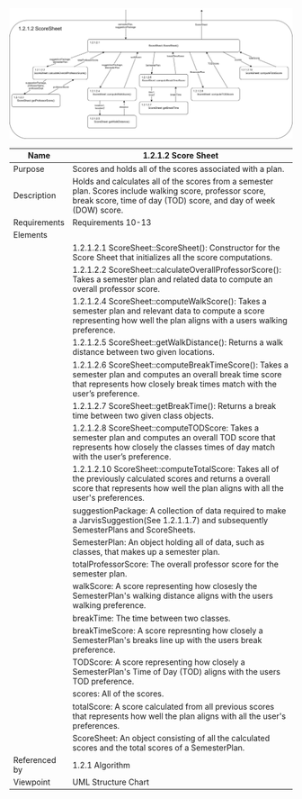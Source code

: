 ![Score Sheet Structure Chart](TeamTwoFiles/ScoreSheetStructureChart.svg)

| Name | 1.2.1.2 Score Sheet |
| ----------- | ----------- |
| Purpose | Scores and holds all of the scores associated with a plan. |
| Description | Holds and calculates all of the scores from a semester plan. Scores include walking score, professor score, break score, time of day (TOD) score, and day of week (DOW) score. |
| Requirements | Requirements 10-13 |
| Elements | 
| | 1.2.1.2.1  ScoreSheet::ScoreSheet(): Constructor for the Score Sheet that initializes all the score computations.
| | 1.2.1.2.2  ScoreSheet::calculateOverallProfessorScore(): Takes a semester plan and related data to compute an overall professor score.
| | 1.2.1.2.4  ScoreSheet::computeWalkScore(): Takes a semester plan and relevant data to compute a score representing how well the plan aligns with a users walking preference.
| | 1.2.1.2.5  ScoreSheet::getWalkDistance(): Returns a walk distance between two given locations.
| | 1.2.1.2.6  ScoreSheet::computeBreakTimeScore(): Takes a semester plan and computes an overall break time score that represents how closely break times match with the user’s preference.
| | 1.2.1.2.7  ScoreSheet::getBreakTime(): Returns a break time between two given class objects.
| | 1.2.1.2.8  ScoreSheet::computeTODScore: Takes a semester plan and computes an overall TOD score that represents how closely the classes times of day match with the user’s preference.
| | 1.2.1.2.10 ScoreSheet::computeTotalScore: Takes all of the previously calculated scores and returns a overall score that represents how well the plan aligns with all the user's preferences.|
| | suggestionPackage: A collection of data required to make a JarvisSuggestion(See 1.2.1.1.7) and subsequently SemesterPlans and ScoreSheets. |
| | SemesterPlan: An object holding all of data, such as classes, that makes up a semester plan. |
| | totalProfessorScore: The overall professor score for the semester plan.
| | walkScore: A score representing how closesly the SemesterPlan's walking distance aligns with the users walking preference. |
| | breakTime: The time between two classes. |
| | breakTimeScore: A score represnting how closely a SemesterPlan's breaks line up with the users break preference. |
| | TODScore: A score representing how closely a SemesterPlan's Time of Day (TOD) aligns with the users TOD preference. |
| | scores: All of the scores. |
| | totalScore: A score calculated from all previous scores that represents how well the plan aligns with all the user's preferences. |
| | ScoreSheet: An object consisting of all the calculated scores and the total scores of a SemesterPlan. |
| Referenced by | 1.2.1 Algorithm |
| Viewpoint | UML Structure Chart |



